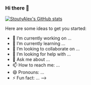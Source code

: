 ### Hi there 👋

[![StoutyAlex's GitHub stats](https://github-readme-stats.vercel.app/api?username=stoutyalex)](https://github.com/stoutyalex/github-readme-stats)

Here are some ideas to get you started:

- 🔭 I’m currently working on ...
- 🌱 I’m currently learning ...
- 👯 I’m looking to collaborate on ...
- 🤔 I’m looking for help with ...
- 💬 Ask me about ...
- 📫 How to reach me: ...
- 😄 Pronouns: ...
- ⚡ Fun fact: ...
-->
